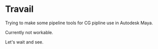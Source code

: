 # Travail
Trying to make some pipeline tools for CG pipline use in Autodesk Maya.

Currently not workable.


Let's wait and see.
